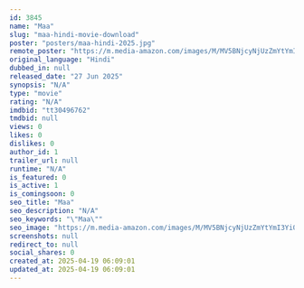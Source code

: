 ```yaml
---
id: 3845
name: "Maa"
slug: "maa-hindi-movie-download"
poster: "posters/maa-hindi-2025.jpg"
remote_poster: "https://m.media-amazon.com/images/M/MV5BNjcyNjUzZmYtYmI3Yi00MDE1LTg1MTgtNjIzNDVhZmRlZDJhXkEyXkFqcGc@._V1_SX300.jpg"
original_language: "Hindi"
dubbed_in: null
released_date: "27 Jun 2025"
synopsis: "N/A"
type: "movie"
rating: "N/A"
imdbid: "tt30496762"
tmdbid: null
views: 0
likes: 0
dislikes: 0
author_id: 1
trailer_url: null
runtime: "N/A"
is_featured: 0
is_active: 1
is_comingsoon: 0
seo_title: "Maa"
seo_description: "N/A"
seo_keywords: "\"Maa\""
seo_image: "https://m.media-amazon.com/images/M/MV5BNjcyNjUzZmYtYmI3Yi00MDE1LTg1MTgtNjIzNDVhZmRlZDJhXkEyXkFqcGc@._V1_SX300.jpg"
screenshots: null
redirect_to: null
social_shares: 0
created_at: 2025-04-19 06:09:01
updated_at: 2025-04-19 06:09:01
---
```


